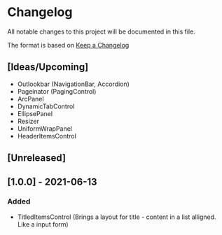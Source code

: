 # Changelog
All notable changes to this project will be documented in this file.

The format is based on [Keep a Changelog](https://keepachangelog.com/en/1.0.0/)

## [Ideas/Upcoming]
* Outlookbar (NavigationBar, Accordion)
* Pageinator (PagingControl)
* ArcPanel
* DynamicTabControl
* EllipsePanel
* Resizer
* UniformWrapPanel
* HeaderItemsControl

## [Unreleased]

## [1.0.0] - 2021-06-13
### Added
* TitledItemsControl (Brings a layout for title - content in a list alligned. Like a input form)
